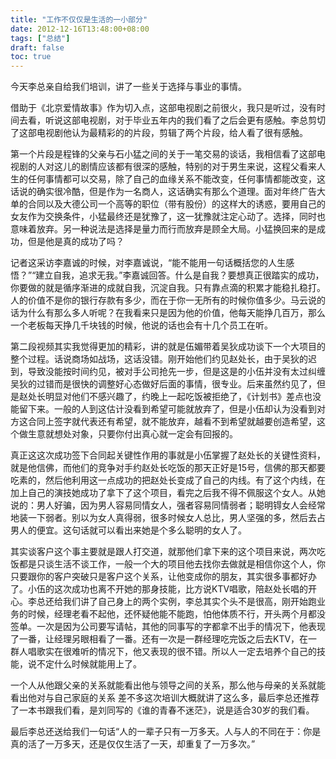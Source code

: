 ```yaml
---
title: "工作不仅仅是生活的一小部分"
date: 2012-12-16T13:48:00+08:00
tags: ["总结"] 
draft: false
toc: true
---
```


今天李总亲自给我们培训，讲了一些关于选择与事业的事情。

借助于《北京爱情故事》作为切入点，这部电视剧之前很火，我只是听过，没有时间去看，听说这部电视剧，对于毕业五年内的我们看了之后会更有感触。李总剪切了这部电视剧他认为最精彩的的片段，剪辑了两个片段，给人看了很有感触。

第一个片段是程锋的父亲与石小猛之间的关于一笔交易的谈话，我相信看了这部电视剧的人对这儿的剧情应该都有很深的感触，特别的对于男生来说，这程父看来人生的任何事情都可以交易，除了自己的血缘关系不能改变，任何事情都能改变，这话说的确实很冷酷，但是作为一名商人，这话确实有那么个道理。面对年终广告大单的合同以及大德公司一个高等的职位（带有股份）的这样大的诱惑，要用自己的女友作为交换条件，小猛最终还是犹豫了，这一犹豫就注定心动了。选择，同时也意味着放弃。另一种说法是选择是量力而行而放弃是顾全大局。小猛换回来的是成功，但是他是真的成功了吗？

记者这采访李嘉诚的时候，对李嘉诚说，“能不能用一句话概括您的人生感悟？”“建立自我，追求无我。”李嘉诚回答。什么是自我？要想真正很踏实的成功，你要做的就是循序渐进的成就自我，沉淀自我。只有靠点滴的积累才能稳扎稳打。人的价值不是你的银行存款有多少，而在于你一无所有的时候你值多少。马云说的话为什么有那么多人听呢？在我看来只是因为他的价值，他每天能挣几百万，那么一个老板每天挣几千块钱的时候，他说的话也会有十几个员工在听。

第二段视频其实我觉得更加的精彩，讲的就是伍媚带着吴狄成功谈下一个大项目的整个过程。话说商场如战场，这话没错。刚开始他们约见赵处长，由于吴狄的迟到，导致没能按时间约见，被对手公司抢先一步，但是这是的小伍并没有太过纠缠吴狄的过错而是很快的调整好心态做好后面的事情，很专业。后来虽然约见了，但是赵处长明显对他们不感兴趣了，约晚上一起吃饭被拒绝了，《计划书》差点也没能留下来。一般的人到这估计没看到希望可能就放弃了，但是小伍却认为没看到对方这合同上签字就代表还有希望，就不能放弃，越看不到希望就越要创造希望，这个做生意就想处对象，只要你付出真心就一定会有回报的。

真正这这次成功签下合同起关键性作用的事就是小伍掌握了赵处长的关键性资料，就是他信佛，而他们的竞争对手约赵处长吃饭的那天正好是15号，信佛的那天都要吃素的，然后他利用这一点成功的把赵处长变成了自己的内线。有了这个内线，在加上自己的演技她成功了拿下了这个项目，看完之后我不得不佩服这个女人。从她说的：男人好骗，因为男人容易同情女人，强者容易同情弱者；聪明锝女人会经常地装一下弱者。别以为女人真得弱，很多时候女人总比，男人坚强的多，然后去占男人的便宜。这句话就可以看出来她是个多么聪明的女人了。

其实谈客户这个事主要就是跟人打交道，就那他们拿下来的这个项目来说，两次吃饭都是只谈生活不谈工作，一般一个大的项目他去找你去做就是相信你这个人，你只要跟你的客户突破只是客户这个关系，让他变成你的朋友，其实很多事都好办了。小伍的这次成功也离不开她的那身技能，比方说KTV唱歌，陪赵处长唱的开心。李总还给我们讲了自己身上的两个实例，李总其实个头不是很高，刚开始跑业务的时候，经理老看不起他，还怀疑他能不能跑，怕他体质不行，开头两个月都没签单。一次是因为公司要写请帖，其他的同事写的字都拿不出手的情况下，他表现了一番，让经理另眼相看了一番。还有一次是一群经理吃完饭之后去KTV，在一群人唱歌实在很难听的情况下，他又表现的很不错。所以人一定去培养个自己的技能，说不定什么时候就能用上了。

一个人从他跟父亲的关系就能看出他与领导之间的关系，那么他与母亲的关系就能看出他对与自己家庭的关系 差不多这次培训大概就讲了这么多，最后李总还推荐了一本书跟我们看，是刘同写的《谁的青春不迷茫》，说是适合30岁的我们看。

最后李总还送给我们一句话“人的一辈子只有一万多天。人与人的不同在于：你是真的活了一万多天，还是仅仅生活了一天，却重复了一万多次。”